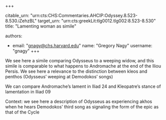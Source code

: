 +++


citable_urn: "urn:cts:CHS:Commentaries.AHCIP:Odyssey.8.523-8.530.iZehzBL"
target_urn: "urn:cts:greekLit:tlg0012.tlg002:8.523-8.530"
title: "Lamenting woman as simile"

authors:
- email: "gnagy@chs.harvard.edu"
  name: "Gregory Nagy"
  username: "gnagy"
+++

<p>We see here a simile comparing Odysseus to a weeping widow, and this simile is comparable to what happens to Andromache at the end of the Iliou Persis. We see here a relevance to the distinction between kleos and penthos (Odysseus’ weeping at Demodokos’ songs)</p>
<p>We can compare Andromache’s lament in Iliad 24 and Kleopatre’s stance of lamentation in Iliad 09</p>
<p>Context: we see here a description of Odysseus as experiencing akhos when he hears Demodokos’ third song as signaling the form of the epic as that of the Cycle</p>